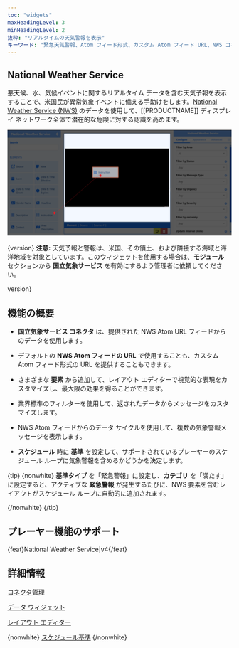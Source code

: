 ```yaml
---
toc: "widgets"
maxHeadingLevel: 3
minHeadingLevel: 2
抜粋: "リアルタイムの天気警報を表示"
キーワード: "緊急天気警報、Atom フィード形式、カスタム Atom フィード URL、NWS コネクタ"
---
```


## National Weather Service

悪天候、水、気候イベントに関するリアルタイム データを含む天気予報を表示することで、米国民が異常気象イベントに備える手助けをします。[National Weather Service (NWS)](https://www.weather.gov/) のデータを使用して、[[PRODUCTNAME]] ディスプレイ ネットワーク全体で潜在的な危険に対する認識を高めます。

![National_Weather_Alerts](img/media_module_national_weather_alerts_elements.png)

{version}
**注意:** 天気予報と警報は、米国、その領土、および隣接する海域と海洋地域を対象としています。このウィジェットを使用する場合は、**モジュール** セクションから **国立気象サービス** を有効にするよう管理者に依頼してください。

version}

## 機能の概要

- **国立気象サービス コネクタ** は、提供された NWS Atom URL フィードからのデータを使用します。

- デフォルトの **NWS Atom フィードの URL** で使用することも、カスタム Atom フィード形式の URL を提供することもできます。

- さまざまな **要素** から追加して、レイアウト エディターで視覚的な表現をカスタマイズし、最大限の効果を得ることができます。

- 業界標準のフィルターを使用して、返されたデータからメッセージをカスタマイズします。

- NWS Atom フィードからのデータ サイクルを使用して、複数の気象警報メッセージを表示します。

- **スケジュール** 時に **基準** を設定して、サポートされているプレーヤーのスケジュール ループに気象警報を含めるかどうかを決定します。

{tip}
{nonwhite}
**基準タイプ** を「緊急警報」に設定し、**カテゴリ** を「満たす」に設定すると、アクティブな **緊急警報** が発生するたびに、NWS 要素を含むレイアウトがスケジュール ループに自動的に追加されます。

{/nonwhite}
{/tip}

## プレーヤー機能のサポート

{feat}National Weather Service|v4{/feat}

## 詳細情報

[コネクタ管理](/media_modules_connectors)

[データ ウィジェット](/layouts_editor_data_widgets)

[レイアウト エディター](/layouts_editor)

{nonwhite}
[スケジュール基準](/developer/player-control/schedule-criteria)
{/nonwhite}

